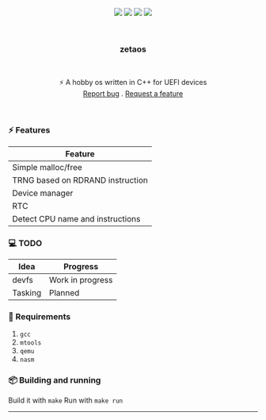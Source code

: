 <p align="center">
<img src="https://img.shields.io/github/contributors/corruptmemry/zetaos.svg?style=for-the-badge"/>
<img src="https://img.shields.io/github/forks/corruptmemry/zetaos.svg?style=for-the-badge"/>
<img src="https://img.shields.io/github/stars/corruptmemry/zetaos.svg?style=for-the-badge"/>
<img src="https://img.shields.io/github/issues/corruptmemry/zetaos.svg?style=for-the-badge"/>
</p>
<br />
  <h3 align="center">zetaos</h3>
  <br />
  <p align="center">
  ⚡ A hobby os written in C++ for UEFI devices
  <br />
  <a href="https://github.com/corruptmemry/zetaos/issues">Report bug</a>
  .
  <a href="https://github.com/corruptmemry/zetaos/issues">Request a feature</a>
  </p>
<br />

### ⚡ Features
| Feature |
| ------------ |
| Simple malloc/free |
| TRNG based on RDRAND instruction |
| Device manager |
| RTC |
| Detect CPU name and instructions |


### 💻 TODO
| Idea | Progress |
| ------ | ----------- |
| devfs | Work in progress |
| Tasking | Planned |

### 🤔 Requirements
1. `gcc`
2. `mtools`
3. `qemu`
4. `nasm`

### 📦 Building and running
Build it with `make`
Run with `make run`

***
